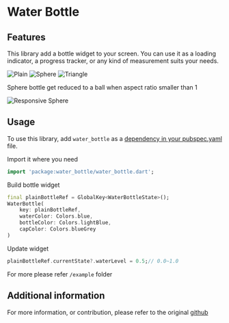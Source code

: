 # Water Bottle

## Features

This library add a bottle widget to your screen. You can use it as a loading indicator, a progress tracker, or any kind of measurement suits your needs.

![Plain](https://github.com/hucancode/water_bottle/blob/main/readme/cup.gif?raw=true)
![Sphere](https://github.com/hucancode/water_bottle/blob/main/readme/sphere.gif?raw=true)
![Triangle](https://github.com/hucancode/water_bottle/blob/main/readme/triangle.gif?raw=true)

Sphere bottle get reduced to a ball when aspect ratio smaller than 1

![Responsive Sphere](https://github.com/hucancode/water_bottle/blob/main/readme/sphere_responsive.gif?raw=true)

## Usage

To use this library, add `water_bottle` as a [dependency in your pubspec.yaml](https://flutter.dev/docs/development/platform-integration/platform-channels) file.

Import it where you need
```dart
import 'package:water_bottle/water_bottle.dart';
```
Build bottle widget
```dart
final plainBottleRef = GlobalKey<WaterBottleState>();
WaterBottle(
    key: plainBottleRef, 
    waterColor: Colors.blue, 
    bottleColor: Colors.lightBlue,
    capColor: Colors.blueGrey
)
```
Update widget
```dart
plainBottleRef.currentState?.waterLevel = 0.5;// 0.0~1.0
```
For more please refer `/example` folder

## Additional information

For more information, or contribution, please refer to the original [github](https://github.com/hucancode/water_bottle)